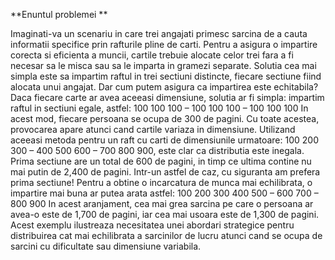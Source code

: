 **Enuntul problemei  **

Imaginati-va un scenariu in care trei angajati primesc sarcina de a cauta informatii specifice prin rafturile pline de carti. Pentru a asigura o impartire corecta si eficienta a muncii, cartile trebuie alocate celor trei fara a fi necesar sa le misca sau sa le imparta in gramezi separate. Solutia cea mai simpla este sa impartim raftul in trei sectiuni distincte, fiecare sectiune fiind alocata unui angajat.
Dar cum putem asigura ca impartirea este echitabila? Daca fiecare carte ar avea aceeasi dimensiune, solutia ar fi simpla: impartim raftul in sectiuni egale, astfel:
100 100 100 – 100 100 100 – 100 100 100
In acest mod, fiecare persoana se ocupa de 300 de pagini.
Cu toate acestea, provocarea apare atunci cand cartile variaza in dimensiune. Utilizand aceeasi metoda pentru un raft cu carti de dimensiunile urmatoare:
100 200 300 – 400 500 600 – 700 800 900, este clar ca distributia este inegala. Prima sectiune are un total de 600 de pagini, in timp ce ultima contine nu mai putin de 2,400 de pagini. Intr-un astfel de caz, cu siguranta am prefera prima sectiune!
Pentru a obtine o incarcatura de munca mai echilibrata, o impartire mai buna ar putea arata astfel:
100 200 300 400 500 – 600 700 – 800 900
In acest aranjament, cea mai grea sarcina pe care o persoana ar avea-o este de 1,700 de pagini, iar cea mai usoara este de 1,300 de pagini. Acest exemplu ilustreaza necesitatea unei abordari strategice pentru distribuirea cat mai echilibrata a sarcinilor de lucru atunci cand se ocupa de sarcini cu dificultate sau dimensiune variabila.
